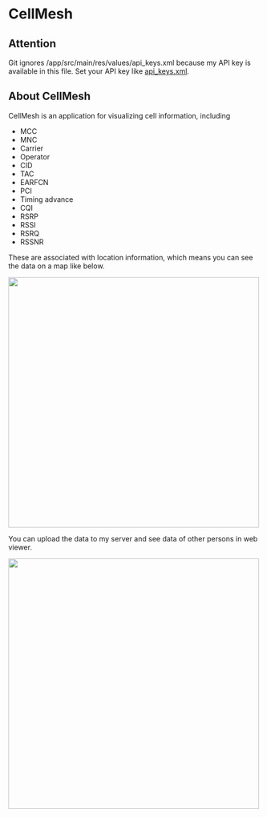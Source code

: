 # CellMesh
## Attention
Git ignores /app/src/main/res/values/api_keys.xml because my API key is available in this file. 
Set your API key like [api_keys.xml](https://github.com/eskmemorial/CellMesh/blob/main/api_keys.xml).
## About CellMesh
CellMesh is an application for visualizing cell information, including 
* MCC
* MNC 
* Carrier
* Operator 
* CID 
* TAC 
* EARFCN 
* PCI 
* Timing advance 
* CQI 
* RSRP 
* RSSI 
* RSRQ 
* RSSNR

These are associated with location information, which means you can see the data on a map like below. 

<img src="https://github.com/eskmemorial/CellMesh/blob/main/screenshots/past_logs.png" height=500px>

You can upload the data to my server and see data of other persons in web viewer.

<img src="https://github.com/eskmemorial/CellMesh/blob/main/screenshots/web_viewer.png" height=500px>
